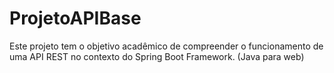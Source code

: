 # ProjetoAPIBase
Este projeto tem o objetivo acadêmico de compreender o funcionamento de uma API REST no contexto do Spring Boot Framework. (Java para web) 
